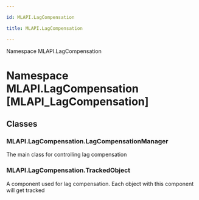 ```yaml
---

id: MLAPI.LagCompensation

title: MLAPI.LagCompensation

---
```


Namespace MLAPI.LagCompensation

# Namespace MLAPI.LagCompensation [MLAPI_LagCompensation]

<div class="markdown level0 summary" markdown="1">

</div>

<div class="markdown level0 conceptual" markdown="1">

</div>

<div class="markdown level0 remarks" markdown="1">

</div>

## Classes

### MLAPI.LagCompensation.LagCompensationManager

<div class="section" markdown="1">

The main class for controlling lag compensation

</div>

### MLAPI.LagCompensation.TrackedObject

<div class="section" markdown="1">

A component used for lag compensation. Each object with this component
will get tracked

</div>
